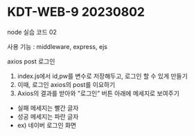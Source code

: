 # KDT-WEB-9 20230802

node 실습 코드 02

사용 기능 :  middleware, express, ejs

axios post 로그인

1. index.js에서 id,pw를 변수로 저장해두고, 로그인 할 수 있게 만들기
2. 이때, 로그인 axios의 post를 이요하기
3. Axios의 결과를 받아와 "로그인" 버튼 아래에 메세지로 보여주기

- 실패 메세지는 빨간 글자
- 성공 메세지는 파란 글자
- ex) 네이버 로그인 화면